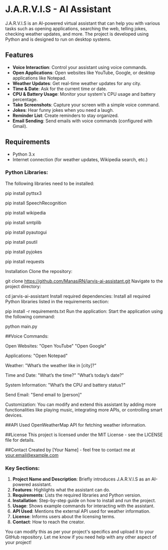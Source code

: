 # J.A.R.V.I.S - AI Assistant

J.A.R.V.I.S is an AI-powered virtual assistant that can help you with various tasks such as opening applications, searching the web, telling jokes, checking weather updates, and more. The project is developed using Python and is designed to run on desktop systems.

## Features
- **Voice Interaction**: Control your assistant using voice commands.
- **Open Applications**: Open websites like YouTube, Google, or desktop applications like Notepad.
- **Weather Updates**: Get real-time weather updates for any city.
- **Time & Date**: Ask for the current time or date.
- **CPU & Battery Usage**: Monitor your system's CPU usage and battery percentage.
- **Take Screenshots**: Capture your screen with a simple voice command.
- **Jokes**: Hear funny jokes when you need a laugh.
- **Reminder List**: Create reminders to stay organized.
- **Email Sending**: Send emails with voice commands (configured with Gmail).
  
## Requirements
- Python 3.x
- Internet connection (for weather updates, Wikipedia search, etc.)

### Python Libraries:
The following libraries need to be installed:

pip install pyttsx3

pip install SpeechRecognition

pip install wikipedia

pip install smtplib

pip install pyautogui

pip install psutil

pip install pyjokes

pip install requests


Installation
Clone the repository:


git clone https://github.com/ManasiRN/jarvis-ai-assistant.git
Navigate to the project directory:



cd jarvis-ai-assistant
Install required dependencies: Install all required Python libraries listed in the requirements section:



pip install -r requirements.txt
Run the application: Start the application using the following command:


python main.py

##Voice Commands:

Open Websites:
  "Open YouTube"
  "Open Google"

Applications:
  "Open Notepad"

Weather:
  "What’s the weather like in [city]?"

Time and Date:
  "What’s the time?"
  "What’s today’s date?"

System Information:
  "What’s the CPU and battery status?"

Send Email:
  "Send email to [person]"

Customization:
  You can modify and extend this assistant by adding more functionalities like playing music, integrating more APIs, or controlling smart devices.

##API Used
  OpenWeatherMap API for fetching weather information.

##License
  This project is licensed under the MIT License - see the LICENSE file for details.

##Contact
Created by [Your Name] - feel free to contact me at your.email@example.com


### Key Sections:
1. **Project Name and Description**: Briefly introduces J.A.R.V.I.S as an AI-powered assistant.
2. **Features**: Highlights what the assistant can do.
3. **Requirements**: Lists the required libraries and Python version.
4. **Installation**: Step-by-step guide on how to install and run the project.
5. **Usage**: Shows example commands for interacting with the assistant.
6. **API Used**: Mentions the external API used for weather information.
7. **License**: Informs users about the licensing terms.
8. **Contact**: How to reach the creator.

You can modify this as per your project's specifics and upload it to your GitHub repository. Let me know if you need help with any other aspect of your project!

